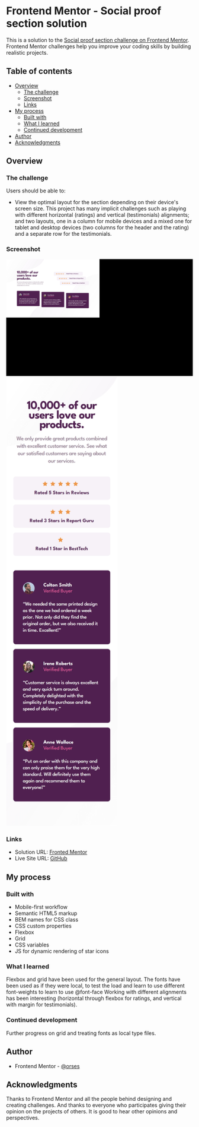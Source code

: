 # Frontend Mentor - Social proof section solution

This is a solution to the [Social proof section challenge on Frontend Mentor](https://www.frontendmentor.io/challenges/social-proof-section-6e0qTv_bA). Frontend Mentor challenges help you improve your coding skills by building realistic projects.

## Table of contents

- [Overview](#overview)
  - [The challenge](#the-challenge)
  - [Screenshot](#screenshot)
  - [Links](#links)
- [My process](#my-process)
  - [Built with](#built-with)
  - [What I learned](#what-i-learned)
  - [Continued development](#continued-development)
- [Author](#author)
- [Acknowledgments](#acknowledgments)

## Overview

### The challenge

Users should be able to:

- View the optimal layout for the section depending on their device's screen size.
  This project has many implicit challenges such as playing with different horizontal (ratings) and vertical (testimonials) alignments; and two layouts, one in a column for mobile devices and a mixed one for tablet and desktop devices (two columns for the header and the rating) and a separate row for the testimonials.

### Screenshot

<img src="./data/screenshot_desktop.jpg" width="600">
<img src="./data/screenshot_mobile_375.jpg" width="300">

### Links

- Solution URL: [Fronted Mentor](https://www.frontendmentor.io/solutions/card-with-flexbox-bem-YPltW-3JHO)
- Live Site URL: [GitHub](https://orses.github.io/vanilla_javascript/section_social/src/)

## My process

### Built with

- Mobile-first workflow
- Semantic HTML5 markup
- BEM names for CSS class
- CSS custom properties
- Flexbox
- Grid
- CSS variables
- JS for dynamic rendering of star icons

### What I learned

Flexbox and grid have been used for the general layout.
The fonts have been used as if they were local, to test the load and learn to use different font-weights to learn to use @font-face
Working with different alignments has been interesting (horizontal through flexbox for ratings, and vertical with margin for testimonials).

### Continued development

Further progress on grid and treating fonts as local type files.

## Author

- Frontend Mentor - [@orses](https://www.frontendmentor.io/profile/orses)

## Acknowledgments

Thanks to Frontend Mentor and all the people behind designing and creating challenges.
And thanks to everyone who participates giving their opinion on the projects of others. It is good to hear other opinions and perspectives.
